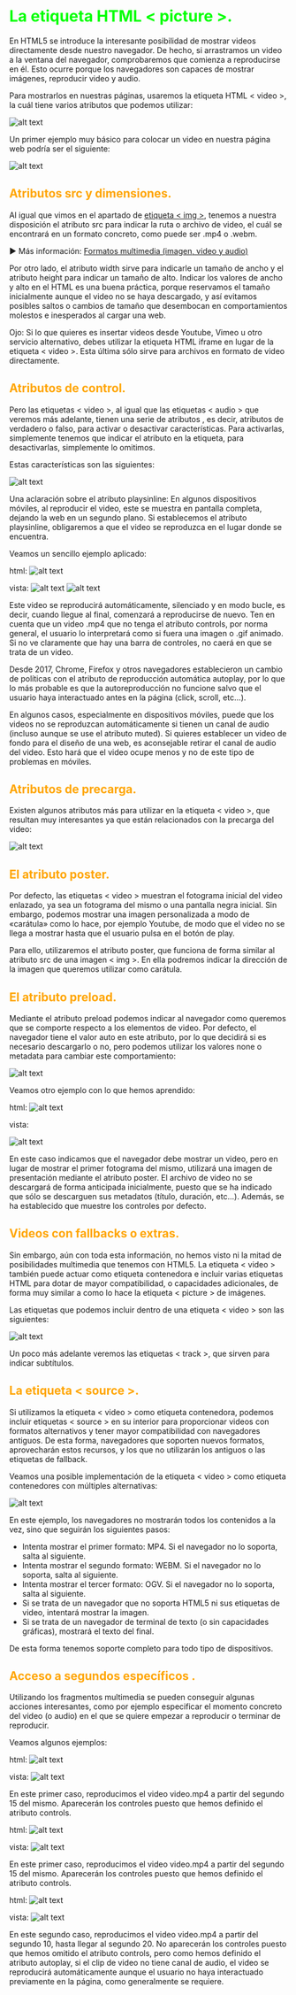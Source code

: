 # <span style="color:lime">La etiqueta HTML < picture >.</span>

En HTML5 se introduce la interesante posibilidad de mostrar videos directamente desde nuestro navegador. De hecho, si arrastramos un video a la ventana del navegador, comprobaremos que comienza a reproducirse en él. Esto ocurre porque los navegadores son capaces de mostrar imágenes, reproducir video y audio.

Para mostrarlos en nuestras páginas, usaremos la etiqueta HTML < video >, la cuál tiene varios atributos que podemos utilizar:

![alt text](./imagenes-la-etiqueta-html-video/image.png)

Un primer ejemplo muy básico para colocar un video en nuestra página web podría ser el siguiente:

![alt text](./imagenes-la-etiqueta-html-video/image-1.png)

## <span style="color:orange">Atributos src y dimensiones.</span>
Al igual que vimos en el apartado de [etiqueta < img >](https://lenguajehtml.com/html/multimedia/etiqueta-html-img/), tenemos a nuestra disposición el atributo src para indicar la ruta o archivo de video, el cuál se encontrará en un formato concreto, como puede ser .mp4 o .webm.

► Más información: [Formatos multimedia (imagen, video y audio)](https://lenguajehtml.com/html/multimedia/formatos-multimedia/)

Por otro lado, el atributo width sirve para indicarle un tamaño de ancho y el atributo height para indicar un tamaño de alto. Indicar los valores de ancho y alto en el HTML es una buena práctica, porque reservamos el tamaño inicialmente aunque el video no se haya descargado, y así evitamos posibles saltos o cambios de tamaño que desembocan en comportamientos molestos e inesperados al cargar una web.

Ojo: Si lo que quieres es insertar videos desde Youtube, Vimeo u otro servicio alternativo, debes utilizar la etiqueta HTML iframe en lugar de la etiqueta < video >. Esta última sólo sirve para archivos en formato de video directamente.

## <span style="color:orange">Atributos de control.</span>
Pero las etiquetas < video >, al igual que las etiquetas < audio > que veremos más adelante, tienen una serie de atributos , es decir, atributos de verdadero o falso, para activar o desactivar características. Para activarlas, simplemente tenemos que indicar el atributo en la etiqueta, para desactivarlas, simplemente lo omitimos.

Estas características son las siguientes:

![alt text](./imagenes-la-etiqueta-html-video/image-2.png)

Una aclaración sobre el atributo playsinline: En algunos dispositivos móviles, al reproducir el video, este se muestra en pantalla completa, dejando la web en un segundo plano. Si establecemos el atributo playsinline, obligaremos a que el video se reproduzca en el lugar donde se encuentra.

Veamos un sencillo ejemplo aplicado:

html:
![alt text](./imagenes-la-etiqueta-html-video/image-3.png)

vista:
![alt text](./imagenes-la-etiqueta-html-video/image-5.png)
![alt text](./imagenes-la-etiqueta-html-video/image-4.png)

Este video se reproducirá automáticamente, silenciado y en modo bucle, es decir, cuando llegue al final, comenzará a reproducirse de nuevo. Ten en cuenta que un video .mp4 que no tenga el atributo controls, por norma general, el usuario lo interpretará como si fuera una imagen o .gif animado. Si no ve claramente que hay una barra de controles, no caerá en que se trata de un video.

Desde 2017, Chrome, Firefox y otros navegadores establecieron un cambio de políticas con el atributo de reproducción automática autoplay, por lo que lo más probable es que la autoreproducción no funcione salvo que el usuario haya interactuado antes en la página (click, scroll, etc...).

En algunos casos, especialmente en dispositivos móviles, puede que los videos no se reproduzcan automáticamente si tienen un canal de audio (incluso aunque se use el atributo muted). Si quieres establecer un video de fondo para el diseño de una web, es aconsejable retirar el canal de audio del video. Esto hará que el video ocupe menos y no de este tipo de problemas en móviles.

## <span style="color:orange">Atributos de precarga.</span>
Existen algunos atributos más para utilizar en la etiqueta < video >, que resultan muy interesantes ya que están relacionados con la precarga del video:

![alt text](./imagenes-la-etiqueta-html-video/image-6.png)

## <span style="color:orange">El atributo poster.</span>
Por defecto, las etiquetas < video > muestran el fotograma inicial del video enlazado, ya sea un fotograma del mismo o una pantalla negra inicial. Sin embargo, podemos mostrar una imagen personalizada a modo de «carátula» como lo hace, por ejemplo Youtube, de modo que el video no se llega a mostrar hasta que el usuario pulsa en el botón de play.

Para ello, utilizaremos el atributo poster, que funciona de forma similar al atributo src de una imagen < img >. En ella podremos indicar la dirección de la imagen que queremos utilizar como carátula.

## <span style="color:orange">El atributo preload.</span>
Mediante el atributo preload podemos indicar al navegador como queremos que se comporte respecto a los elementos de video. Por defecto, el navegador tiene el valor auto en este atributo, por lo que decidirá si es necesario descargarlo o no, pero podemos utilizar los valores none o metadata para cambiar este comportamiento:

![alt text](./imagenes-la-etiqueta-html-video/image-7.png)

Veamos otro ejemplo con lo que hemos aprendido:

html:
![alt text](./imagenes-la-etiqueta-html-video/image-8.png)

vista:

![alt text](./imagenes-la-etiqueta-html-video/image-9.png)

En este caso indicamos que el navegador debe mostrar un video, pero en lugar de mostrar el primer fotograma del mismo, utilizará una imagen de presentación mediante el atributo poster. El archivo de video no se descargará de forma anticipada inicialmente, puesto que se ha indicado que sólo se descarguen sus metadatos (título, duración, etc...). Además, se ha establecido que muestre los controles por defecto.

## <span style="color:orange">Videos con fallbacks o extras.</span>
Sin embargo, aún con toda esta información, no hemos visto ni la mitad de posibilidades multimedia que tenemos con HTML5. La etiqueta < video > también puede actuar como etiqueta contenedora e incluir varias etiquetas HTML para dotar de mayor compatibilidad, o capacidades adicionales, de forma muy similar a como lo hace la etiqueta < picture > de imágenes.

Las etiquetas que podemos incluir dentro de una etiqueta < video > son las siguientes:

![alt text](./imagenes-la-etiqueta-html-video/image-10.png)

Un poco más adelante veremos las etiquetas < track >, que sirven para indicar subtítulos.

## <span style="color:orange">La etiqueta < source >.</span>
Si utilizamos la etiqueta < video > como etiqueta contenedora, podemos incluir etiquetas < source > en su interior para proporcionar videos con formatos alternativos y tener mayor compatibilidad con navegadores antiguos. De esta forma, navegadores que soporten nuevos formatos, aprovecharán estos recursos, y los que no utilizarán los antiguos o las etiquetas de fallback.

Veamos una posible implementación de la etiqueta < video > como etiqueta contenedores con múltiples alternativas:

![alt text](./imagenes-la-etiqueta-html-video/image-11.png)

En este ejemplo, los navegadores no mostrarán todos los contenidos a la vez, sino que seguirán los siguientes pasos:

   - Intenta mostrar el primer formato: MP4. Si el navegador no lo soporta, salta al siguiente.
   - Intenta mostrar el segundo formato: WEBM. Si el navegador no lo soporta, salta al siguiente.
   - Intenta mostrar el tercer formato: OGV. Si el navegador no lo soporta, salta al siguiente.
   - Si se trata de un navegador que no soporta HTML5 ni sus etiquetas de video, intentará mostrar la imagen.
   - Si se trata de un navegador de terminal de texto (o sin capacidades gráficas), mostrará el texto del final.

De esta forma tenemos soporte completo para todo tipo de dispositivos.

## <span style="color:orange">Acceso a segundos específicos <source>.</span>
Utilizando los fragmentos multimedia se pueden conseguir algunas acciones interesantes, como por ejemplo especificar el momento concreto del video (o audio) en el que se quiere empezar a reproducir o terminar de reproducir.

Veamos algunos ejemplos:

html:
![alt text](./imagenes-la-etiqueta-html-video/image-12.png)

vista:
![alt text](./imagenes-la-etiqueta-html-video/image-13.png)

En este primer caso, reproducimos el video video.mp4 a partir del segundo 15 del mismo. Aparecerán los controles puesto que hemos definido el atributo controls.

html:
![alt text](./imagenes-la-etiqueta-html-video/image-14.png)

vista:
![alt text](./imagenes-la-etiqueta-html-video/image-15.png)

En este primer caso, reproducimos el video video.mp4 a partir del segundo 15 del mismo. Aparecerán los controles puesto que hemos definido el atributo controls.

html:
![alt text](./imagenes-la-etiqueta-html-video/image-16.png)

vista:
![alt text](./imagenes-la-etiqueta-html-video/image-17.png)

En este segundo caso, reproducimos el video video.mp4 a partir del segundo 10, hasta llegar al segundo 20. No aparecerán los controles puesto que hemos omitido el atributo controls, pero como hemos definido el atributo autoplay, si el clip de video no tiene canal de audio, el video se reproducirá automáticamente aunque el usuario no haya interactuado previamente en la página, como generalmente se requiere.

